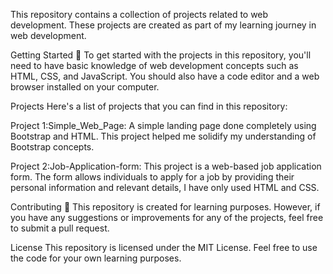 This repository contains a collection of projects related to web development. These projects are created as part of my learning journey in web development.

Getting Started 🚀 To get started with the projects in this repository, you'll need to have basic knowledge of web development concepts such as HTML, CSS, and JavaScript. You should also have a code editor and a web browser installed on your computer.

Projects Here's a list of projects that you can find in this repository:

Project 1:Simple_Web_Page: A simple landing page done completely using Bootstrap and HTML. This project helped me solidify my understanding of Bootstrap concepts.

Project 2:Job-Application-form:  This project is a web-based job application form. The form allows individuals to apply for a job by providing their personal information and relevant details, I have only used HTML and CSS.

Contributing 🛂 This repository is created for learning purposes. However, if you have any suggestions or improvements for any of the projects, feel free to submit a pull request.

License This repository is licensed under the MIT License. Feel free to use the code for your own learning purposes.
